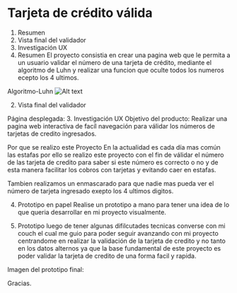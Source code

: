 # Tarjeta de crédito válida

1. Resumen
2. Vista final del validador
3. Investigación UX
1. Resumen
El proyecto consistia en crear una pagina web que le permita a un usuario validar el número de una tarjeta de crédito, mediante el algoritmo de Luhn y realizar una funcion que oculte todos los numeros ecepto los 4 ultimos.

Algoritmo-Luhn
![Alt text](thumb.png)

2. Vista final del validador


Página desplegada: 
3. Investigación UX
Objetivo del producto:
Realizar una pagina web interactiva de facíl navegación para válidar los números de tarjetas de credito ingresados.

Por que se realizo este Proyecto
En la actualidad es cada día mas común las estafas por ello se realizo este proyecto con el fin de válidar el número de las tarjeta de credito para saber si este número es correcto o no y de esta manera facilitar los cobros con tarjetas y evitando caer en estafas.

Tambien realizamos un enmascarado para que nadie mas pueda ver el número de tarjeta ingresado exepto los 4 ultimos digitos.

4. Prototipo en papel
Realise un prototipo a mano para tener una idea de lo que queria desarrollar en mi proyecto visualmente.


5. Prototipo
luego de tener algunas difilcutades tecnicas converse con mi couch el cual me guio para poder seguir avanzando con mi proyecto centrandome en realizar la validación de la tarjeta de credito y no tanto en los datos alternos ya que la base fundamental de este proyecto es poder validar la tarjeta de credito de una forma facil y rapida.

Imagen del prototipo final:


Gracias.
